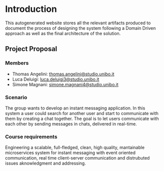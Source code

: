 # Introduction
This autogenerated website stores all the relevant artifacts produced to document the process of designing the system following a Domain Driven approach as well as the final architecture of the solution. 

## Project Proposal 

### Members
- Thomas Angelini: thomas.angelini@studio.unibo.it
- Luca Deluigi: luca.deluigi3@studio.unibo.it
- Simone Magnani: simone.magnani4@studio.unibo.it

### Scenario

The group wants to develop an instant messaging application. In this system a user could search for another user and start to communicate with them by creating a chat together. The goal is to let users communicate with each other by sending messages in chats, delivered in real-time.

### Course requirements

Engineering a scalable, full-fledged, clean, high quality, mantainable microservices system for instant messaging with event oriented communication, real time client-server communication and distrubuted issues aknowledgment and addressing.
